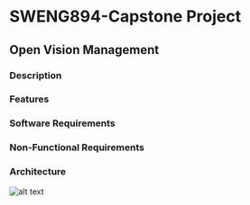 # SWENG894-Capstone Project
## Open Vision Management
### Description

### Features

### Software Requirements

### Non-Functional Requirements

### Architecture
![alt text](https://github.com/Rafael7Smith/SWENG894-Capstone/tree/main/Readme_images/Architecture.png?raw=true)